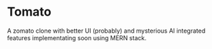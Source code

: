 # Tomato
A zomato clone with better UI (probably) and mysterious AI integrated features implementating soon using MERN stack.
